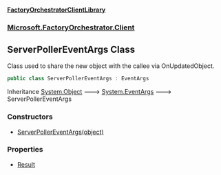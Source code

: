 #### [FactoryOrchestratorClientLibrary](./FactoryOrchestratorClientLibrary.md 'FactoryOrchestratorClientLibrary')
### [Microsoft.FactoryOrchestrator.Client](./Microsoft-FactoryOrchestrator-Client.md 'Microsoft.FactoryOrchestrator.Client')
## ServerPollerEventArgs Class
Class used to share the new object with the callee via OnUpdatedObject.  
```csharp
public class ServerPollerEventArgs : EventArgs
```
Inheritance [System.Object](https://docs.microsoft.com/en-us/dotnet/api/System.Object 'System.Object') &#129106; [System.EventArgs](https://docs.microsoft.com/en-us/dotnet/api/System.EventArgs 'System.EventArgs') &#129106; ServerPollerEventArgs  
### Constructors
- [ServerPollerEventArgs(object)](./Microsoft-FactoryOrchestrator-Client-ServerPollerEventArgs-ServerPollerEventArgs(object).md 'Microsoft.FactoryOrchestrator.Client.ServerPollerEventArgs.ServerPollerEventArgs(object)')
### Properties
- [Result](./Microsoft-FactoryOrchestrator-Client-ServerPollerEventArgs-Result.md 'Microsoft.FactoryOrchestrator.Client.ServerPollerEventArgs.Result')
